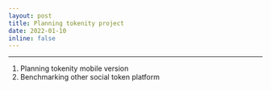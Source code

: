 ```yaml
---
layout: post
title: Planning tokenity project
date: 2022-01-10
inline: false
---
```


***

1. Planning tokenity mobile version
2. Benchmarking other social token platform